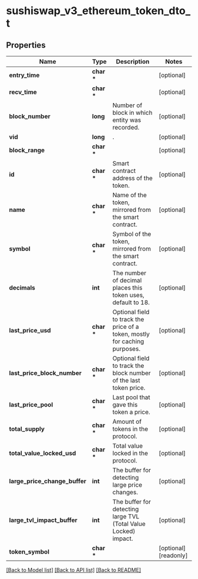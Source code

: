 # sushiswap_v3_ethereum_token_dto_t

## Properties
Name | Type | Description | Notes
------------ | ------------- | ------------- | -------------
**entry_time** | **char \*** |  | [optional] 
**recv_time** | **char \*** |  | [optional] 
**block_number** | **long** | Number of block in which entity was recorded. | [optional] 
**vid** | **long** | . | [optional] 
**block_range** | **char \*** |  | [optional] 
**id** | **char \*** | Smart contract address of the token. | [optional] 
**name** | **char \*** | Name of the token, mirrored from the smart contract. | [optional] 
**symbol** | **char \*** | Symbol of the token, mirrored from the smart contract. | [optional] 
**decimals** | **int** | The number of decimal places this token uses, default to 18. | [optional] 
**last_price_usd** | **char \*** | Optional field to track the price of a token, mostly for caching purposes. | [optional] 
**last_price_block_number** | **char \*** | Optional field to track the block number of the last token price. | [optional] 
**last_price_pool** | **char \*** | Last pool that gave this token a price. | [optional] 
**total_supply** | **char \*** | Amount of tokens in the protocol. | [optional] 
**total_value_locked_usd** | **char \*** | Total value locked in the protocol. | [optional] 
**large_price_change_buffer** | **int** | The buffer for detecting large price changes. | [optional] 
**large_tvl_impact_buffer** | **int** | The buffer for detecting large TVL (Total Value Locked) impact. | [optional] 
**token_symbol** | **char \*** |  | [optional] [readonly] 

[[Back to Model list]](../README.md#documentation-for-models) [[Back to API list]](../README.md#documentation-for-api-endpoints) [[Back to README]](../README.md)


